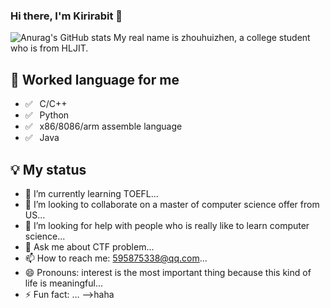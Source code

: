 ### Hi there, I'm Kirirabit 👋

![Anurag's GitHub stats](https://github-readme-stats.vercel.app/api?username=zhouhuizhen&show_icons=true&theme=radical)
My real name is zhouhuizhen, a college student who is from HLJIT.

## 💬 Worked language for me

- ✅ ⁠ ⁢⁣⁡⁠ ⁢⁣⁡C/C++
- ✅ ⁠ ⁢⁣⁡⁠ ⁢⁣⁡Python
- ✅ ⁠ ⁢⁣⁡⁠ ⁢⁣⁡x86/8086/arm assemble language
- ✅ ⁠ ⁢⁣⁡⁠ ⁢⁣⁡Java

## 💡 My status

- 🌱 I’m currently learning TOEFL...
- 👯 I’m looking to collaborate on a master of computer science offer from US...
- 🤔 I’m looking for help with people who is really like to learn computer science...
- 💬 Ask me about CTF problem...
- 📫 How to reach me: 595875338@qq.com...
- 😄 Pronouns: interest is the most important thing because this kind of life is meaningful...
- ⚡ Fun fact: ...
-->haha
